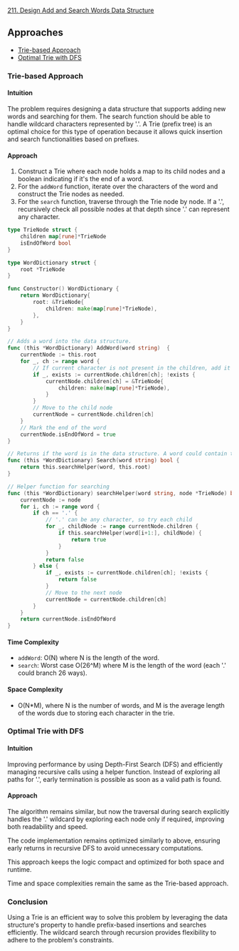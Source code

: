 [211. Design Add and Search Words Data Structure](https://leetcode.com/problems/design-add-and-search-words-data-structure/)

## Approaches
- [Trie-based Approach](#trie-based-approach)
- [Optimal Trie with DFS](#optimal-trie-with-dfs)

### Trie-based Approach

#### Intuition
The problem requires designing a data structure that supports adding new words and searching for them. The search function should be able to handle wildcard characters represented by '.'. A Trie (prefix tree) is an optimal choice for this type of operation because it allows quick insertion and search functionalities based on prefixes.

#### Approach
1. Construct a Trie where each node holds a map to its child nodes and a boolean indicating if it's the end of a word.
2. For the `addWord` function, iterate over the characters of the word and construct the Trie nodes as needed.
3. For the `search` function, traverse through the Trie node by node. If a '.', recursively check all possible nodes at that depth since '.' can represent any character.

```go
type TrieNode struct {
    children map[rune]*TrieNode
    isEndOfWord bool
}

type WordDictionary struct {
    root *TrieNode
}

func Constructor() WordDictionary {
    return WordDictionary{
        root: &TrieNode{
            children: make(map[rune]*TrieNode),
        },
    }
}

// Adds a word into the data structure.
func (this *WordDictionary) AddWord(word string)  {
    currentNode := this.root
    for _, ch := range word {
        // If current character is not present in the children, add it
        if _, exists := currentNode.children[ch]; !exists {
            currentNode.children[ch] = &TrieNode{
                children: make(map[rune]*TrieNode),
            }
        }
        // Move to the child node
        currentNode = currentNode.children[ch]
    }
    // Mark the end of the word
    currentNode.isEndOfWord = true
}

// Returns if the word is in the data structure. A word could contain the dot character '.' to represent any one letter.
func (this *WordDictionary) Search(word string) bool {
    return this.searchHelper(word, this.root)
}

// Helper function for searching
func (this *WordDictionary) searchHelper(word string, node *TrieNode) bool {
    currentNode := node
    for i, ch := range word {
        if ch == '.' {
            // '.' can be any character, so try each child
            for _, childNode := range currentNode.children {
                if this.searchHelper(word[i+1:], childNode) {
                    return true
                }
            }
            return false
        } else {
            if _, exists := currentNode.children[ch]; !exists {
                return false
            }
            // Move to the next node
            currentNode = currentNode.children[ch]
        }
    }
    return currentNode.isEndOfWord
}
```

#### Time Complexity
- `addWord`: O(N) where N is the length of the word.
- `search`: Worst case O(26^M) where M is the length of the word (each '.' could branch 26 ways).

#### Space Complexity
- O(N*M), where N is the number of words, and M is the average length of the words due to storing each character in the trie.

### Optimal Trie with DFS

#### Intuition
Improving performance by using Depth-First Search (DFS) and efficiently managing recursive calls using a helper function. Instead of exploring all paths for '.', early termination is possible as soon as a valid path is found.

#### Approach
The algorithm remains similar, but now the traversal during search explicitly handles the '.' wildcard by exploring each node only if required, improving both readability and speed.

The code implementation remains optimized similarly to above, ensuring early returns in recursive DFS to avoid unnecessary computations.

This approach keeps the logic compact and optimized for both space and runtime.

Time and space complexities remain the same as the Trie-based approach.

### Conclusion
Using a Trie is an efficient way to solve this problem by leveraging the data structure's property to handle prefix-based insertions and searches efficiently. The wildcard search through recursion provides flexibility to adhere to the problem's constraints.

